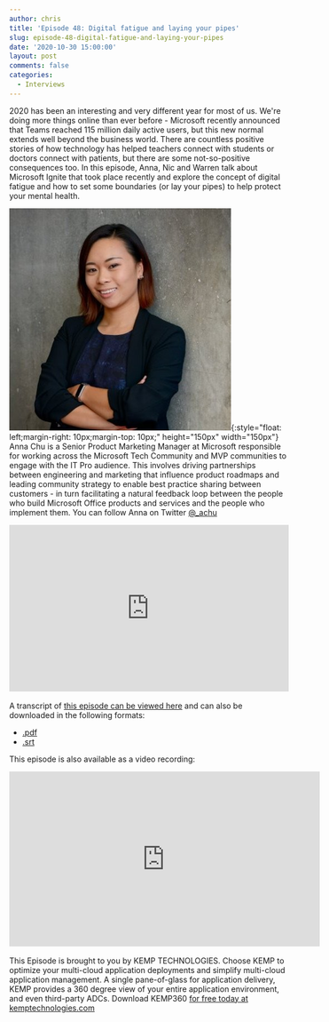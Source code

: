 ```yaml
---
author: chris
title: 'Episode 48: Digital fatigue and laying your pipes'
slug: episode-48-digital-fatigue-and-laying-your-pipes
date: '2020-10-30 15:00:00'
layout: post
comments: false
categories:
  - Interviews
---
```


2020 has been an interesting and very different year for most of us. We're doing more things online than ever before - Microsoft recently announced that Teams reached 115 million daily active users, but this new normal extends well beyond the business world. There are countless positive stories of how technology has helped teachers connect with students or doctors connect with patients, but there are some not-so-positive consequences too. In this episode, Anna, Nic and Warren talk about Microsoft Ignite that took place recently and explore the concept of digital fatigue and how to set some boundaries (or lay your pipes) to help protect your mental health.

![Anna](/images/uploads/2018/10/anna_chu.jpg){:style="float: left;margin-right: 10px;margin-top: 10px;" height="150px" width="150px"} Anna Chu is a Senior Product Marketing Manager at Microsoft responsible for working across the Microsoft Tech Community and MVP communities to engage with the IT Pro audience. This involves driving partnerships between engineering and marketing that influence product roadmaps and leading community strategy to enable best practice sharing between customers - in turn facilitating a natural feedback loop between the people who build Microsoft Office products and services and the people who implement them. You can follow Anna on Twitter [@_achu](https://twitter.com/_achu)

<p><iframe width="100%" height="300" scrolling="no" frameborder="no" allow="autoplay" src="https://w.soundcloud.com/player/?url=https%3A//api.soundcloud.com/tracks/920578330&color=%23ff5500&auto_play=false&hide_related=false&show_comments=true&show_user=true&show_reposts=false&show_teaser=true&visual=true"></iframe></p>

A transcript of [this episode can be viewed here](https://gist.github.com/TheCloudArch/0e61751742e71609222e7d10dda7eb5c) and can also be downloaded in the following formats:
* [.pdf](/transcript/episode48.pdf)
* [.srt](/transcript/episode48.srt)

This episode is also available as a video recording:

<p><iframe width="560" height="315" src="https://www.youtube.com/embed/nPxUHSTscJg" frameborder="0" allow="accelerometer; autoplay; clipboard-write; encrypted-media; gyroscope; picture-in-picture" allowfullscreen></iframe></p>

This Episode is brought to you by KEMP TECHNOLOGIES. Choose KEMP to optimize your multi-cloud application deployments and simplify multi-cloud application management. A single pane-of-glass for application delivery, KEMP provides a 360 degree view of your entire application environment, and even third-party ADCs. Download KEMP360 [for free today at kemptechnologies.com](https://kempte.ch/2MYXjew)

